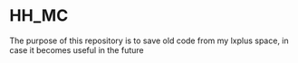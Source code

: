 # HH_MC

The purpose of this repository is to save old code from my lxplus space, in case it becomes useful in the future 
